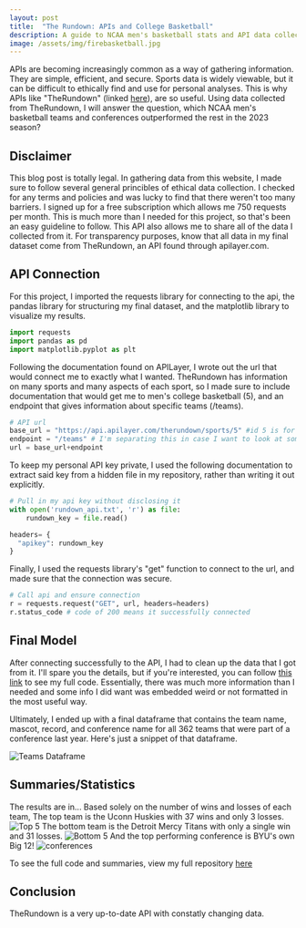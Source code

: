 ```yaml
---
layout: post
title:  "The Rundown: APIs and College Basketball"
description: A guide to NCAA men's basketball stats and API data collection
image: /assets/img/firebasketball.jpg
---
```


APIs are becoming increasingly common as a way of gathering information. They are simple, efficient, and secure. Sports data is widely viewable, but it can be difficult to ethically find and use for personal analyses. This is why APIs like "TheRundown" (linked [here](https://apilayer.com/marketplace/therundown-api)), are so useful. Using data collected from TheRundown, I will answer the question, which NCAA men's basketball teams and conferences outperformed the rest in the 2023 season?

## Disclaimer
This blog post is totally legal. In gathering data from this website, I made sure to follow several general princibles of ethical data collection. I checked for any terms and policies and was lucky to find that there weren't too many barriers. I signed up for a free subscription which allows me 750 requests per month. This is much more than I needed for this project, so that's been an easy guideline to follow. This API also allows me to share all of the data I collected from it. For transparency purposes, know that all data in my final dataset come from TheRundown, an API found through apilayer.com.

## API Connection
For this project, I imported the requests library for connecting to the api, the pandas library for structuring my final dataset, and the matplotlib library to visualize my results.

```python
import requests
import pandas as pd
import matplotlib.pyplot as plt
```

Following the documentation found on APILayer, I wrote out the url that would connect me to exactly what I wanted. TheRundown has information on many sports and many aspects of each sport, so I made sure to include documentation that would get me to men's college basketball (5), and an endpoint that gives information about specific teams (/teams).

```python
# API url
base_url = "https://api.apilayer.com/therundown/sports/5" #id 5 is for NCAA men's basketball
endpoint = "/teams" # I'm separating this in case I want to look at something else later
url = base_url+endpoint
```

To keep my personal API key private, I used the following documentation to extract said key from a hidden file in my repository, rather than writing it out explicitly. 

```python
# Pull in my api key without disclosing it
with open('rundown_api.txt', 'r') as file: 
    rundown_key = file.read()

headers= {
  "apikey": rundown_key
}
```

Finally, I used the requests library's "get" function to connect to the url, and made sure that the connection was secure.

```python
# Call api and ensure connection
r = requests.request("GET", url, headers=headers)
r.status_code # code of 200 means it successfully connected
```

## Final Model
After connecting successfully to the API, I had to clean up the data that I got from it. I'll spare you the details, but if you're interested, you can follow [this link](https://github.com/jerhomie2/api/blob/main/code.ipynb) to see my full code. Essentially, there was much more information than I needed and some info I did want was embedded weird or not formatted in the most useful way.

Ultimately, I ended up with a final dataframe that contains the team name, mascot, record, and conference name for all 362 teams that were part of a conference last year. Here's just a snippet of that dataframe.

![Teams Dataframe]({{site.url}}/{{site.baseurl}}/assets/img/teams.png) 

## Summaries/Statistics
The results are in...
Based solely on the number of wins and losses of each team, 
The top team is the Uconn Huskies with 37 wins and only 3 losses.
![Top 5]({{site.url}}/{{site.baseurl}}/assets/img/bestteams.png)
The bottom team is the Detroit Mercy Titans with only a single win and 31 losses.
![Bottom 5]({{site.url}}/{{site.baseurl}}/assets/img/worstteams.png)
And the top performing conference is BYU's own Big 12!
![conferences]({{site.url}}/{{site.baseurl}}/assets/img/conferences.png)

To see the full code and summaries, view my full repository [here](https://github.com/jerhomie2/api/blob/main/code.ipynb)

## Conclusion


TheRundown is a very up-to-date API with constatly changing data.